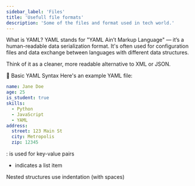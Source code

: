 ```yaml
---
sidebar_label: 'Files'
title: 'Usefull file formats'
description: 'Some of the files and format used in tech world.'
---
```




 What is YAML?
YAML stands for "YAML Ain’t Markup Language" — it’s a human-readable data serialization format. It's often used for configuration files and data exchange between languages with different data structures.

Think of it as a cleaner, more readable alternative to XML or JSON.

📘 Basic YAML Syntax
Here's an example YAML file:

``` yaml
name: Jane Doe
age: 25
is_student: true
skills:
  - Python
  - JavaScript
  - YAML
address:
  street: 123 Main St
  city: Metropolis
  zip: 12345
```

  : is used for key-value pairs

- indicates a list item

Nested structures use indentation (with spaces)